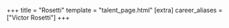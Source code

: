 +++
title = "Rosetti"
template = "talent_page.html"
[extra]
career_aliases = ["Victor Rosetti"]
+++
